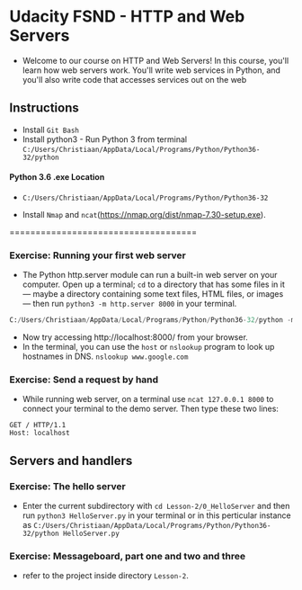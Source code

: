# Udacity FSND - HTTP and Web Servers

* Welcome to our course on HTTP and Web Servers! In this course, you'll learn how web servers work. You'll write web services in Python, and you'll also write code that accesses services out on the web

## Instructions
* Install `Git Bash`
* Install python3 - Run Python 3 from terminal `C:/Users/Christiaan/AppData/Local/Programs/Python/Python36-32/python`

#### Python 3.6 .exe Location
* `C:/Users/Christiaan/AppData/Local/Programs/Python/Python36-32`

* Install `Nmap` and `ncat`(https://nmap.org/dist/nmap-7.30-setup.exe).

====================================

### Exercise: Running your first web server
* The Python http.server module can run a built-in web server on your computer.
Open up a terminal; `cd` to a directory that has some files in it — maybe a directory containing some text files, HTML files, or images — then run `python3 -m http.server 8000` in your terminal.

```python
C:/Users/Christiaan/AppData/Local/Programs/Python/Python36-32/python -m http.server 8000
```
* Now try accessing http://localhost:8000/ from your browser.
* In the terminal, you can use the `host` or `nslookup` program to look up hostnames in DNS. 
`nslookup www.google.com`

### Exercise: Send a request by hand
* While running web server, on a terminal use `ncat 127.0.0.1 8000` to connect your terminal to the demo server.
Then type these two lines:
```
GET / HTTP/1.1
Host: localhost
```
## Servers and handlers

### Exercise: The hello server
* Enter the current subdirectory with `cd Lesson-2/0_HelloServer` and then run `python3 HelloServer.py` in your terminal or in this perticular instance as `C:/Users/Christiaan/AppData/Local/Programs/Python/Python36-32/python HelloServer.py`

### Exercise: Messageboard, part one and two and three
* refer to the project inside directory `Lesson-2`.